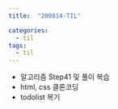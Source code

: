 ```yaml
---
title:  "200814-TIL"

categories:
  - til
tags:
  - til
---
```

 - 알고리즘 Step41 및 풀이 복습
 - html, css 클론코딩
 - todolist 복기